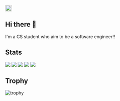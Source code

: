 <p align="left">
  <a href="https://github.com/kanade-o">
    <img height="20" src="https://komarev.com/ghpvc/?username=kanade-o" />
  </a>
</p>

## Hi there 👋
I'm a CS student who aim to be a software engineer!!

## Stats
![](http://github-profile-summary-cards.vercel.app/api/cards/profile-details?username=kanade-o&theme=gruvbox)
![](http://github-profile-summary-cards.vercel.app/api/cards/repos-per-language?username=kanade-o&theme=gruvbox)
![](http://github-profile-summary-cards.vercel.app/api/cards/most-commit-language?username=kanade-o&theme=gruvbox)
![](http://github-profile-summary-cards.vercel.app/api/cards/stats?username=kanade-o&theme=gruvbox)
![](http://github-profile-summary-cards.vercel.app/api/cards/productive-time?username=kanade-o&theme=gruvbox&utcOffset=9)

## Trophy
![trophy](https://github-profile-trophy.vercel.app/?username=kanade-o&theme=gruvbox)
